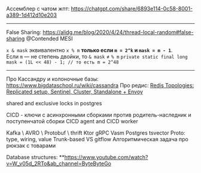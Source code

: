 Ассемблер с чатом жпт:
https://chatgpt.com/share/6893e114-0c58-8001-a389-1d412d10e203

---
False Sharing:
https://alidg.me/blog/2020/4/24/thread-local-random#false-sharing
@Contended MESI

`x & mask` эквивалентно `x % m` **только если `m = 2^k` и `mask = m - 1`**.  
Если `m` — не степень двойки, то `& mask` ≠ `% m`
`private static final long mask = (1L << 48) - 1; // то есть m = 2^48`

---
Про Кассандру и колоночные базы:
https://www.bigdataschool.ru/wiki/cassandra
Про редис:
[Redis Topologies: Replicated setup, Sentinel, Cluster, Standalone + Envoy](https://blog.devgenius.io/redis-topologies-d9e16a7fa8e0)

shared and exclusive locks in postgres

CICD - ключи с асинхронными сборками против родитель-наследник и поступенчатой сборки
CICD agent and CICD worker

Kafka \ AVRO \ Protobuf \ thrift
Ktor
gRPC
Vasm
Postgres tsvector
Proto: type, wiring, value
Trunk-based VS gitflow
Алгоритмическая задача про рюкзак с товарами

Database structures:
**https://www.youtube.com/watch?v=W_v05d_2RTo&ab_channel=ByteByteGo

